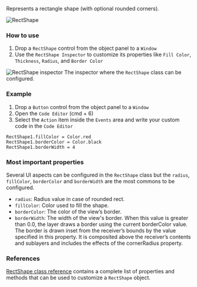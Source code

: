 Represents a rectangle shape (with optional rounded corners).

![RectShape](images/rectshape1.png)

### How to use
1. Drop a `RectShape` control from the object panel to a `Window`
2. Use the `RectShape Inspector` to customize its properties like `Fill Color`, `Thickness`, `Radius`, and `Border Color`

![`RectShape` inspector](images/rectshape2.png)
The inspector where the `RectShape` class can be configured.

### Example
1. Drop a `Button` control from the object panel to a `Window`
2. Open the `Code Editor` (cmd + 6)
3. Select the `Action` item inside the `Events` area and write your custom code in the `Code Editor`
```
RectShape1.fillColor = Color.red
RectShape1.borderColor = Color.black
RectShape1.borderWidth = 4
```

### Most important properties
Several UI aspects can be configured in the `RectShape` class but the `radius`, `fillColor`, `borderColor`  and `borderWidth` are the most commons to be configured.
- `radius`: Radius value in case of rounded rect.
- `fillColor`: Color used to fill the shape.
- `borderColor`: The color of the view’s border.
- `borderWidth`: The width of the view's border. When this value is greater than 0.0, the layer draws a border using the current borderColor value. The border is drawn inset from the receiver’s bounds by the value specified in this property. It is composited above the receiver’s contents and sublayers and includes the effects of the cornerRadius property.

### References
[RectShape class reference](../classes/RectShape.html) contains a complete list of properties and methods that can be used to customize a `RectShape` object.
